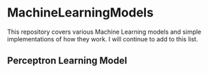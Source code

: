 # MachineLearningModels
This repository covers various Machine Learning models and simple implementations of how they work. I will continue to add to this list.

## Perceptron Learning Model